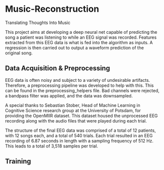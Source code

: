 # Music-Reconstruction
Translating Thoughts Into Music

This project aims at developing a deep neural net capable of predicting the song a patient was listening to while an EEG signal was recorded. Features extracted from this EEG data is what is fed into the algorithm as inputs. A regression is then carried out to output a waveform prediction of the original song.

## Data Acquisition & Preprocessing

EEG data is often noisy and subject to a variety of undesirable artifacts. Therefore, a preprocessing pipeline was developed to help with this. This can be found in the preprocessing_helpers file. Bad channels were rejected, a bandpass filter was applied, and the data was downsampled.

A special thanks to Sebastian Stober, Head of Machine Learning in Cognitive Science research group at the University of Potsdam, for providing the OpenMIIR dataset. This dataset housed the unprocessed EEG recording along with the audio files that were played during each trial.

The structure of the final EEG data was comprised of a total of 12 patients, with 12 songs each, and a total of 540 trials. Each trial resulted in an EEG recording of 6.87 seconds in length with a sampling frequency of 512 Hz. This leads to a total of 3,518 samples per trial.

## Training

